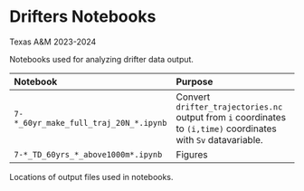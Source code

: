 # Drifters Notebooks
Texas A&M 2023-2024

Notebooks used for analyzing drifter data output. 

|Notebook | Purpose|
|:--| :--|
|`7-*_60yr_make_full_traj_20N_*.ipynb` | Convert `drifter_trajectories.nc` output from `i` coordinates to `(i,time)` coordinates with `Sv` datavariable. |
|`7-*_TD_60yrs_*_above1000m*.ipynb`| Figures|

Locations of output files used in notebooks.

